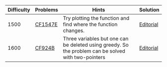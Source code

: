 | Difficulty | Problems | Hints | Solution |
| -------- | -------- | -------- | -------- |
| 1500 | [CF1547E](https://codeforces.com/problemset/problem/1547/E) | Try plotting the function and find where the function changes. | [Editorial](https://github.com/Yawn-Sean/Daily_CF_Problems/tree/main/daily_problems/2024/02/0226) |
| 1600 | [CF924B](https://codeforces.com/problemset/problem/924/B) | Three variables but one can be deleted using greedy. So the problem can be solved with two-pointers | [Editorial](https://github.com/Yawn-Sean/Daily_CF_Problems/blob/main/daily_problems/2024/03/0327/solution/cf924b.md) |
